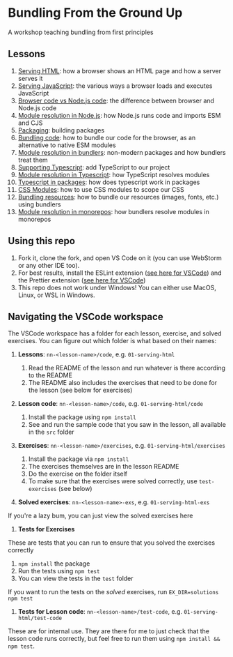 # Bundling From the Ground Up

A workshop teaching bundling from first principles

## Lessons

1. [Serving HTML](./lessons/01-serving-html/README.md): how a browser shows an HTML page and how a server serves it
1. [Serving JavaScript](./lessons/02-serving-js/README.md): the various ways a browser loads and executes JavaScript
1. [Browser code vs Node.js code](./lessons/03-browser-vs-nodejs): the difference between browser and Node.js code
1. [Module resolution in Node.js](./lessons/04-module-resolution/README.md): how Node.js runs code and imports ESM and CJS
1. [Packaging](./lessons/05-packaging/README.md): building packages
1. [Bundling code](./lessons/06-bundling/README.md): how to bundle our code for the browser, as an alternative
   to native ESM modules
1. [Module resolution in bundlers](./lessons/07-module-resolution-bundlers): non-modern packages and how
   bundlers treat them
1. [Supporting Typescript](./lessons/08-typescript/README.md): add TypeScript to our project
1. [Module resolution in Typescript](./lessons/09-module-resolution-typescript/README.md): how TypeScript resolves modules
1. [Typescript in packages](./lessons/10-typescript-in-packages/README.md): how does typescript work in packages
1. [CSS Modules](./lessons/11-css-modules/README.md): how to use CSS modules to scope our CSS
1. [Bundling resources](./lessons/12-bundling-resources/README.md): how to bundle our resources (images, fonts, etc.)
   using bundlers
1. [Module resolution in monorepos](./lessons/13-module-resolution-monorepos/README.md): how bundlers resolve modules
   in monorepos

## Using this repo

1. Fork it, clone the fork, and open VS Code on it (you can use WebStorm or any other IDE too).
1. For best results, install the ESLint extension
   ([see here for VSCode](https://marketplace.visualstudio.com/items?itemName=dbaeumer.vscode-eslint))
   and the Prettier extension
   ([see here for VSCode](https://marketplace.visualstudio.com/items?itemName=esbenp.prettier-vscode))
1. This repo does not work under Windows! You can either use MacOS, Linux, or WSL in Windows.

## Navigating the VSCode workspace

The VSCode workspace has a folder for each lesson, exercise, and solved exercises. You can figure out
which folder is what based on their names:

1. **Lessons**: `nn-<lesson-name>/code`, e.g. `01-serving-html`

   1. Read the README of the lesson and run whatever is there according to the README
   1. The README also includes the exercises that need to be done for the lesson (see below for exercises)

1. **Lesson code**: `nn-<lesson-name>/code`, e.g. `01-serving-html/code`

   1. Install the package using `npm install`
   1. See and run the sample code that you saw in the lesson, all available in the `src` folder

1. **Exercises**: `nn-<lesson-name>/exercises`, e.g. `01-serving-html/exercises`

   1. Install the package via `npm install`
   1. The exercises themselves are in the lesson README
   1. Do the exercise on the folder itself
   1. To make sure that the exercises were solved correctly, use `test-exercises` (see below)

1. **Solved exercises**: `nn-<lesson-name>-exs`, e.g. `01-serving-html-exs`

If you're a lazy bum, you can just view the solved exercises here

1. **Tests for Exercises**

These are tests that you can run to ensure that you solved the exercises correctly

   1. `npm install` the package
   1. Run the tests using `npm test`
   1. You can view the tests in the `test` folder

If you want to run the tests on the _solved_ exercises, run `EX_DIR=solutions npm test`

1. **Tests for Lesson code**: `nn-<lesson-name>/test-code`, e.g. `01-serving-html/test-code`

These are for internal use. They are there for me to just check that the lesson code runs correctly,
but feel free to run them using `npm install && npm test`.
